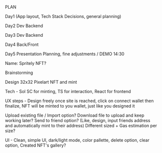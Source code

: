 PLAN

Day1 (App layout, Tech Stack Decisions, general planning)

Day2 Dev Backend

Day3 Dev Backend

Day4 Back/Front

Day5 Presentation Planning, fine adjustments / DEMO 14:30 

Name: Spritely NFT?

Brainstorming

Design 32x32 Pixelart NFT and mint

Tech - Sol SC for minting, TS for interaction, React for frontend

UX steps - Design freely once site is reached, click on connect wallet then finalize, 
NFT will be minted to you wallet, just like you designed it 

Upload existing file / Import option?
Download file to upload and keep working later? 
Send to friend option? (Like, design, input friends address and automatically mint to their address) 
Different sized + Gas estimation per size? 

UI - Clean, simple UI, dark/light mode, color pallette, delete option, clear option, 
Created NFT's gallery?